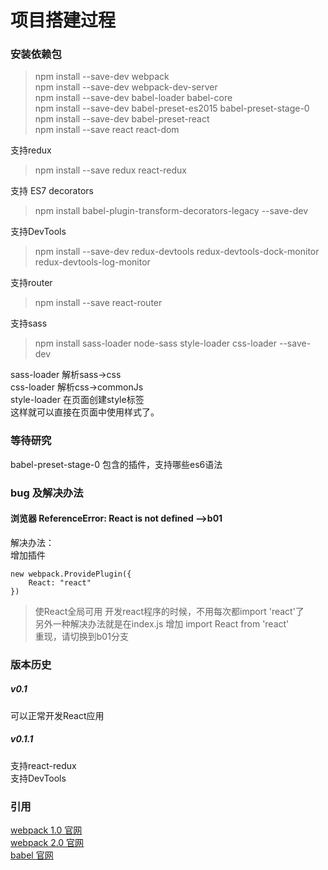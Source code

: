 
项目搭建过程
======
### 安装依赖包

> npm install --save-dev webpack  
> npm install --save-dev webpack-dev-server  
> npm install --save-dev babel-loader babel-core  
> npm install --save-dev babel-preset-es2015 babel-preset-stage-0  
> npm install --save-dev babel-preset-react  
> npm install --save react react-dom  

支持redux
> npm install --save redux react-redux

支持 ES7 decorators
> npm install babel-plugin-transform-decorators-legacy --save-dev

支持DevTools
> npm install --save-dev redux-devtools redux-devtools-dock-monitor redux-devtools-log-monitor

支持router
> npm install --save react-router  

支持sass
>  npm install sass-loader node-sass style-loader css-loader --save-dev 

sass-loader 解析sass->css   
css-loader 解析css->commonJs  
style-loader 在页面创建style标签<style type="text/css"> 样式 </style>    
这样就可以直接在页面中使用样式了。   

### 等待研究
babel-preset-stage-0 包含的插件，支持哪些es6语法

### bug 及解决办法
#### 浏览器 ReferenceError: React is not defined -->b01
解决办法：  
增加插件    
```  
new webpack.ProvidePlugin({
    React: "react"
})
```
> 使React全局可用 开发react程序的时候，不用每次都import 'react'了  
> 另外一种解决办法就是在index.js 增加 import React from 'react'  
> 重现，请切换到b01分支  

### 版本历史
##### v0.1 
可以正常开发React应用  
##### v0.1.1
支持react-redux  
支持DevTools  



### 引用
[webpack 1.0 官网](https://webpack.github.io/)   
[webpack 2.0 官网](https://webpack.js.org/)   
[babel 官网](https://babeljs.io/)   